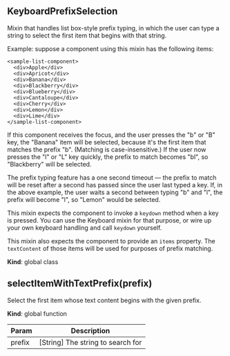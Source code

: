 <a name="KeyboardPrefixSelection"></a>
## KeyboardPrefixSelection
Mixin that handles list box-style prefix typing, in which the user
can type a string to select the first item that begins with that string.

Example: suppose a component using this mixin has the following items:

    <sample-list-component>
      <div>Apple</div>
      <div>Apricot</div>
      <div>Banana</div>
      <div>Blackberry</div>
      <div>Blueberry</div>
      <div>Cantaloupe</div>
      <div>Cherry</div>
      <div>Lemon</div>
      <div>Lime</div>
    </sample-list-component>

If this component receives the focus, and the user presses the "b" or "B"
key, the "Banana" item will be selected, because it's the first item that
matches the prefix "b". (Matching is case-insensitive.) If the user now
presses the "l" or "L" key quickly, the prefix to match becomes "bl", so
"Blackberry" will be selected.

The prefix typing feature has a one second timeout — the prefix to match will
be reset after a second has passed since the user last typed a key. If, in
the above example, the user waits a second between typing "b" and "l", the
prefix will become "l", so "Lemon" would be selected.

This mixin expects the component to invoke a `keydown` method when a key is
pressed. You can use the Keyboard mixin for that purpose, or wire up your
own keyboard handling and call `keydown` yourself.

This mixin also expects the component to provide an `items` property. The
`textContent` of those items will be used for purposes of prefix matching.

**Kind**: global class  
<a name="selectItemWithTextPrefix"></a>
## selectItemWithTextPrefix(prefix)
Select the first item whose text content begins with the given prefix.

**Kind**: global function  

| Param | Description |
| --- | --- |
| prefix | [String] The string to search for |

